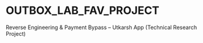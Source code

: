 # OUTBOX_LAB_FAV_PROJECT
Reverse Engineering &amp; Payment Bypass – Utkarsh App (Technical Research Project)
